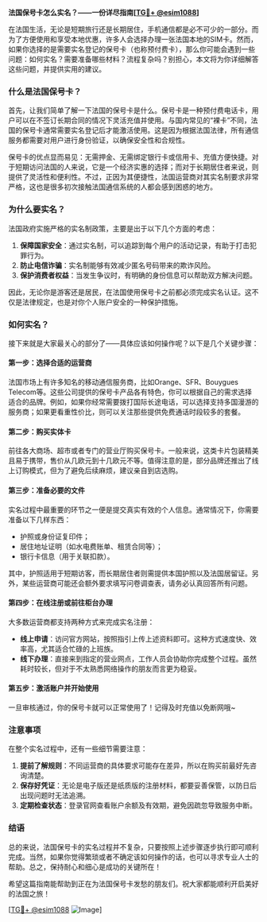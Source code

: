 **法国保号卡怎么实名？——一份详尽指南[[TG💪+ @esim1088](https://t.me/s/esim1088)]**

在法国生活，无论是短期旅行还是长期居住，手机通信都是必不可少的一部分。而为了方便使用和享受本地优惠，许多人会选择办理一张法国本地的SIM卡。然而，如果你选择的是需要实名登记的保号卡（也称预付费卡），那么你可能会遇到一些问题：如何实名？需要准备哪些材料？流程复杂吗？别担心，本文将为你详细解答这些问题，并提供实用的建议。

### 什么是法国保号卡？

首先，让我们简单了解一下法国的保号卡是什么。保号卡是一种预付费电话卡，用户可以在不签订长期合同的情况下灵活充值并使用。与国内常见的“裸卡”不同，法国的保号卡通常需要实名登记后才能激活使用。这是因为根据法国法律，所有通信服务都需要对用户进行身份验证，以确保安全性和合规性。

保号卡的优点显而易见：无需押金、无需绑定银行卡或信用卡、充值方便快捷。对于短期访问法国的人来说，它是一个经济实惠的选择；而对于长期居住者来说，则提供了灵活性和便利性。不过，正因为其便捷性，法国运营商对其实名制要求非常严格，这也是很多初次接触法国通信系统的人都会感到困惑的地方。

### 为什么要实名？

法国政府实施严格的实名制政策，主要是出于以下几个方面的考虑：

1. **保障国家安全**：通过实名制，可以追踪到每个用户的活动记录，有助于打击犯罪行为。
2. **防止电信诈骗**：实名制能够有效减少匿名号码带来的欺诈风险。
3. **保护消费者权益**：当发生争议时，有明确的身份信息可以帮助双方解决问题。

因此，无论你是游客还是居民，在法国使用保号卡之前都必须完成实名认证。这不仅是法律规定，也是对你个人账户安全的一种保护措施。

### 如何实名？

接下来就是大家最关心的部分了——具体应该如何操作呢？以下是几个关键步骤：

#### 第一步：选择合适的运营商
法国市场上有许多知名的移动通信服务商，比如Orange、SFR、Bouygues Telecom等。这些公司提供的保号卡产品各有特色，你可以根据自己的需求选择适合的品牌。例如，如果你经常需要拨打国际长途电话，可以选择支持多国漫游的服务商；如果更看重性价比，则可以关注那些提供免费通话时段较多的套餐。

#### 第二步：购买实体卡
前往各大商场、超市或者专门的营业厅购买保号卡。一般来说，这类卡片包装精美且易于携带，售价从几欧元到十几欧元不等。值得注意的是，部分品牌还推出了线上订购模式，但为了避免后续麻烦，建议亲自到店选购。

#### 第三步：准备必要的文件
实名过程中最重要的环节之一便是提交真实有效的个人信息。通常情况下，你需要准备以下几样东西：
- 护照或身份证复印件；
- 居住地址证明（如水电费账单、租赁合同等）；
- 银行卡信息（用于关联扣款）。

其中，护照适用于短期访客，而长期居住者则需提供本国护照以及法国居留证。另外，某些运营商可能还会额外要求填写问卷调查表，请务必认真回答所有问题。

#### 第四步：在线注册或前往柜台办理
大多数运营商都支持两种方式来完成实名注册：
- **线上申请**：访问官方网站，按照指引上传上述资料即可。这种方式速度快、效率高，尤其适合忙碌的上班族。
- **线下办理**：直接来到指定的营业网点，工作人员会协助你完成整个过程。虽然耗时较长，但对于不太熟悉网络操作的朋友而言更为稳妥。

#### 第五步：激活账户并开始使用
一旦审核通过，你的保号卡就可以正常使用了！记得及时充值以免断网哦~

### 注意事项

在整个实名过程中，还有一些细节需要注意：

1. **提前了解规则**：不同运营商的具体要求可能存在差异，所以在购买前最好先咨询清楚。
2. **保存好凭证**：无论是电子版还是纸质版的注册材料，都要妥善保管，以防日后出现问题时无法追溯。
3. **定期检查状态**：登录官网查看账户余额及有效期，避免因疏忽导致服务中断。

### 结语

总的来说，法国保号卡的实名过程并不复杂，只要按照上述步骤逐步执行即可顺利完成。当然，如果你觉得繁琐或者不确定该如何操作的话，也可以寻求专业人士的帮助。总之，保持耐心和细心是成功的关键所在！

希望这篇指南能帮助到正在为法国保号卡发愁的朋友们。祝大家都能顺利开启美好的法国之旅！

[[TG💪+ @esim1088](https://t.me/s/esim1088) ![Image](https://i.postimg.cc/4NQfJmqS/Snipaste-2025-05-13-00-14-12.png)]